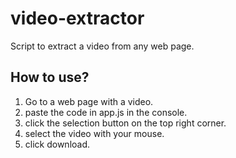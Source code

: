# video-extractor
Script to extract a video from any web page.


## How to use?

1. Go to a web page with a video. 
2. paste the code in app.js in the console. 
3. click the selection button on the top right corner.
4. select the video with your mouse.
5. click download. 
